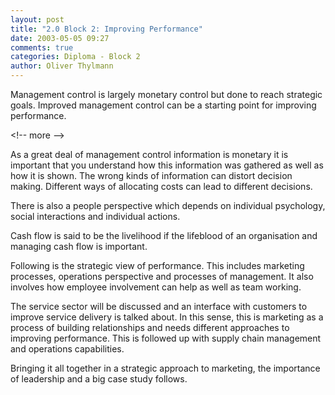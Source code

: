 ```yaml
---
layout: post
title: "2.0 Block 2: Improving Performance"
date: 2003-05-05 09:27
comments: true
categories: Diploma - Block 2
author: Oliver Thylmann
---
```



Management control is largely monetary control but done to reach strategic goals. Improved management control can be a starting point for improving performance.


&lt;!-- more --&gt;


As a great deal of management control information is monetary it is important that you understand how this information was gathered as well as how it is shown. The wrong kinds of information can distort decision making. Different ways of allocating costs can lead to different decisions.

There is also a people perspective which depends on individual psychology, social interactions and individual actions. 

Cash flow is said to be the livelihood if the lifeblood of an organisation and managing cash flow is important.

Following is the strategic view of performance. This includes marketing processes, operations perspective and processes of management. It also involves how employee involvement can help as well as team working. 

The service sector will be discussed and an interface with customers to improve service delivery is talked about. In this sense, this is marketing as a process of building relationships and needs different approaches to improving performance. This is followed up with supply chain management and operations capabilities.

Bringing it all together in a strategic approach to marketing, the importance of leadership and a big case study follows.


